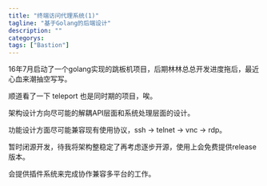 ```yaml
---
title: "终端访问代理系统(1)"
tagline: "基于Golang的后端设计"
description: ""
categorys: 
tags: ["Bastion"]
---
```


16年7月启动了一个golang实现的跳板机项目，后期林林总总开发进度拖后，最近心血来潮抽空写写。

顺道看了一下 teleport 也是同时期的项目，唉。

架构设计方向尽可能的解耦API层面和系统处理层面的设计。

功能设计方面尽可能兼容现有使用协议，ssh -> telnet -> vnc -> rdp。

暂时闭源开发，待我将架构整稳定了再考虑逐步开源，使用上会免费提供release版本。

会提供插件系统来完成协作兼容多平台的工作。
